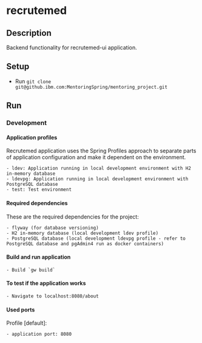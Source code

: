 # recrutemed

## Description
Backend functionality for recrutemed-ui application.

## Setup
- Run `git clone git@github.ibm.com:MentoringSpring/mentoring_project.git`

## Run

### Development

#### Application profiles
Recrutemed application uses the Spring Profiles approach to separate parts of application configuration and make it dependent on the environment.

    - ldev: Application running in local development environment with H2 in-memory database
    - ldevpg: Application running in local development environment with PostgreSQL database    
    - test: Test environment
    
#### Required dependencies
These are the required dependencies for the project:

	- flyway (for database versioning)
	- H2 in-memory database (local development ldev profile)
	- PostgreSQL database (local development ldevpg profile - refer to PostgreSQL database and pgAdmin4 run as docker containers)

#### Build and run application

    - Build `gw build`
    
#### To test if the application works

    - Navigate to localhost:8080/about
    
#### Used ports

Profile [default]:

    - application port: 8080

